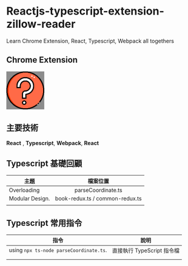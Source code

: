 # Reactjs-typescript-extension-zillow-reader

Learn Chrome Extension, React, Typescript, Webpack all togethers

## Chrome Extension

![暫時的Extension Logo.](/public/logo_Readme.png "This is a sample image.")

## 主要技術

**React** , **Typescript**, **Webpack**, **React**

## Typescript 基礎回顧

| 主題            |            檔案位置             |
| --------------- | :-----------------------------: |
| Overloading     |       parseCoordinate.ts        |
| Modular Design. | book-redux.ts / common-redux.ts |
|                 |                                 |

## Typescript 常用指令

| 指令                                    |            說明            |
| --------------------------------------- | :------------------------: |
| using `npx ts-node parseCoordinate.ts`. | 直接執行 TypeScript 指令檔 |
|                                         |                            |
|                                         |                            |
